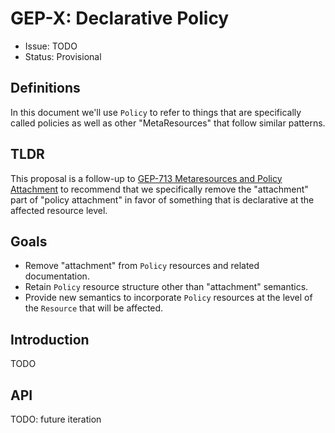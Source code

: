 # GEP-X: Declarative Policy

* Issue: TODO
* Status: Provisional

## Definitions

In this document we'll use `Policy` to refer to things that are specifically called policies
as well as other "MetaResources" that follow similar patterns.

## TLDR

This proposal is a follow-up to [GEP-713 Metaresources and Policy Attachment][713] to recommend
that we specifically remove the "attachment" part of "policy attachment" in favor of something
that is declarative at the affected resource level.

[713]:https://gateway-api.sigs.k8s.io/geps/gep-713/

## Goals

- Remove "attachment" from `Policy` resources and related documentation.
- Retain `Policy` resource structure other than "attachment" semantics.
- Provide new semantics to incorporate `Policy` resources at the level of the `Resource` that
  will be affected.

## Introduction

TODO

## API

TODO: future iteration
